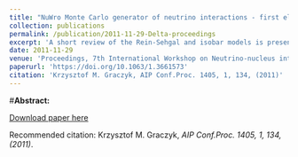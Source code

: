 ```yaml
---
title: "NuWro Monte Carlo generator of neutrino interactions - first electron scattering results"
collection: publications
permalink: /publication/2011-11-29-Delta-proceedings
excerpt: 'A short review of the Rein-Sehgal and isobar models is presented. The attention is focused on the nucleon-(1232) weak transition form-factors. The results of the recent re-analyses of the ANL and BNL bubble chamber neutrino-deuteron scattering data are discussed.'
date: 2011-11-29
venue: 'Proceedings, 7th International Workshop on Neutrino-nucleus interactions in the few GeV region (NUINT 11) : Dehradun, India, March 7-11'
paperurl: 'https://doi.org/10.1063/1.3661573'
citation: 'Krzysztof M. Graczyk, AIP Conf.Proc. 1405, 1, 134, (2011)'
---
```


#__Abstract:__ 

[Download paper here](https://aip.scitation.org/doi/pdf/10.1063/1.3661573)

Recommended citation: Krzysztof M. Graczyk, <i>AIP Conf.Proc. 1405, 1, 134, (2011)</i>.
